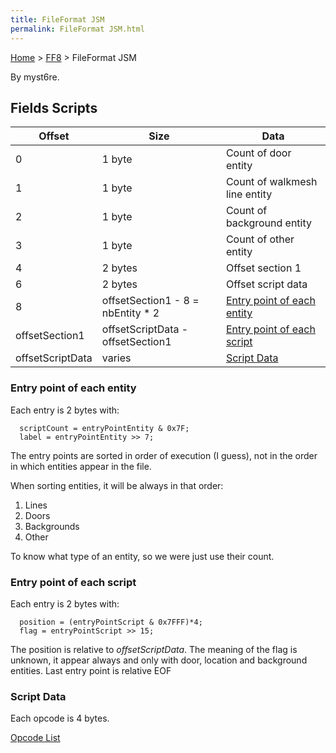 ```yaml
---
title: FileFormat JSM
permalink: FileFormat JSM.html
---
```


[Home](../Main%20Page.md) > [FF8](../FF8.md) > FileFormat JSM

By myst6re.

## Fields Scripts

| Offset           | Size                               | Data                           |
|------------------|------------------------------------|--------------------------------|
| 0                | 1 byte                             | Count of door entity           |
| 1                | 1 byte                             | Count of walkmesh line entity  |
| 2                | 1 byte                             | Count of background entity     |
| 3                | 1 byte                             | Count of other entity          |
| 4                | 2 bytes                            | Offset section 1               |
| 6                | 2 bytes                            | Offset script data             |
| 8                | offsetSection1 - 8 = nbEntity \* 2 | [Entry point of each entity][] |
| offsetSection1   | offsetScriptData - offsetSection1  | [Entry point of each script][] |
| offsetScriptData | varies                             | [Script Data][]                |

### Entry point of each entity

Each entry is 2 bytes with:

      scriptCount = entryPointEntity & 0x7F;
      label = entryPointEntity >> 7;

The entry points are sorted in order of execution (I guess), not in the
order in which entities appear in the file.

When sorting entities, it will be always in that order:

1.  Lines
2.  Doors
3.  Backgrounds
4.  Other

To know what type of an entity, so we were just use their count.

### Entry point of each script

Each entry is 2 bytes with:

      position = (entryPointScript & 0x7FFF)*4;
      flag = entryPointScript >> 15;

The position is relative to *offsetScriptData*. The meaning of the flag
is unknown, it appear always and only with door, location and background
entities. Last entry point is relative EOF

### Script Data

Each opcode is 4 bytes.

[Opcode List][]

  [Entry point of each entity]: #entry-point-of-each-entity "wikilink"
  [Entry point of each script]: #entry-point-of-each-script "wikilink"
  [Script Data]: #script-data "wikilink"
  [Opcode List]: Field/Script/Opcodes.md "wikilink"
